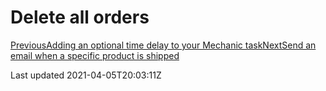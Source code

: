 # Delete all orders

[PreviousAdding an optional time delay to your Mechanic task](/resources/tutorials/video-walkthroughs/adding-an-optional-time-delay-to-your-mechanic-task)[NextSend an email when a specific product is shipped](/resources/tutorials/video-walkthroughs/send-an-email-when-a-specific-product-is-shipped)

Last updated 2021-04-05T20:03:11Z